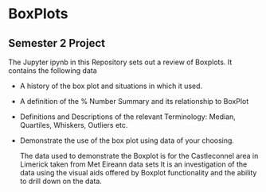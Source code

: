 # BoxPlots
## Semester 2 Project

The Jupyter ipynb in this Repository sets out a review of Boxplots. It contains the following data

* A history of the box plot and situations in which it used.
* A definition of the % Number Summary and its relationship to BoxPlot
* Definitions and Descriptions of the relevant Terminology: Median, Quartiles, Whiskers, Outliers etc.
* Demonstrate the use of the box plot using data of your choosing. 

  The data used to demonstrate the Boxplot is for the Castleconnel area in Limerick taken from Met Eireann data sets
  It is an investigation of the data using the visual aids offered by Boxplot functionality and the ability to drill down on the data.

